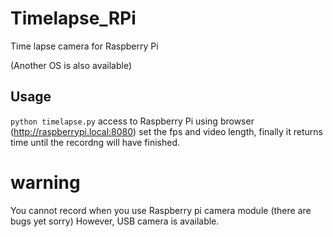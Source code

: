 Timelapse_RPi
=============

Time lapse camera for Raspberry Pi

(Another OS is also available)


## Usage
`
python timelapse.py
`
access to Raspberry Pi using browser (http://raspberrypi.local:8080)
set the fps and video length, finally it returns time until the recordng will have finished.


# warning
You cannot record when you use Raspberry pi camera module (there are bugs yet sorry)
However, USB camera is available.